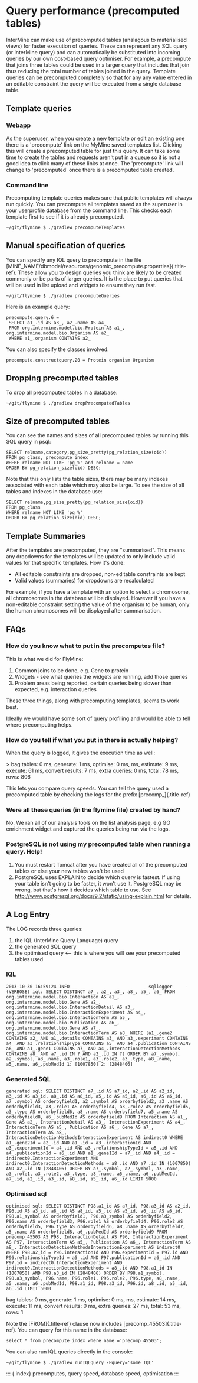 Query performance (precomputed tables)
======================================

InterMine can make use of precomputed tables (analagous to materialised
views) for faster execution of queries. These can represent any SQL
query (or InterMine query) and can automatically be substituted into
incoming queries by our own cost-based query optimiser. For example, a
precompute that joins three tables could be used in a larger query that
includes that join thus reducing the total number of tables joined in
the query. Template queries can be precomputed completely so that for
any any value entered in an editable constraint the query will be
executed from a single database table.

Template queries
----------------

### Webapp

As the superuser, when you create a new template or edit an existing one
there is a \'precompute\' link on the MyMine saved templates list.
Clicking this will create a precomputed table for just this query. It
can take some time to create the tables and requests aren\'t put in a
queue so it is not a good idea to click many of these links at once. The
\'precompute\' link will change to \'precomputed\' once there is a
precomputed table created.

### Command line

Precomputing template queries makes sure that public templates will
always run quickly. You can precompute all templates saved as the
superuser in your userprofile database from the command line. This
checks each template first to see if it is already precomputed.

``` {.bash}
~/git/flymine $ ./gradlew precomputeTemplates
```

Manual specification of queries
-------------------------------

You can specify any IQL query to precompute in the file
[MINE_NAME/dbmodel/resources/genomic_precompute.properties]{.title-ref}.
These allow you to design queries you think are likely to be created
commonly or be parts of larger queries. It is the place to put queries
that will be used in list upload and widgets to ensure they run fast.

``` {.bash}
~/git/flymine $ ./gradlew precomputeQueries
```

Here is an example query:

``` {.sql}
precompute.query.6 = 
 SELECT a1_.id AS a3_, a2_.name AS a4_ 
 FROM org.intermine.model.bio.Protein AS a1_, org.intermine.model.bio.Organism AS a2_ 
 WHERE a1_.organism CONTAINS a2_
```

You can also specify the classes involved:

``` {.properties}
precompute.constructquery.20 = Protein organism Organism
```

Dropping precomputed tables
---------------------------

To drop all precomputed tables in a database:

``` {.bash}
~/git/flymine $ ./gradlew dropPrecomputedTables
```

Size of precomputed tables
--------------------------

You can see the names and sizes of all precomputed tables by running
this SQL query in psql:

``` {.sql}
SELECT relname,category,pg_size_pretty(pg_relation_size(oid)) 
FROM pg_class, precompute_index 
WHERE relname NOT LIKE 'pg_%' and relname = name 
ORDER BY pg_relation_size(oid) DESC;
```

Note that this only lists the table sizes, there may be many indexes
associated with each table which may also be large. To see the size of
all tables and indexes in the database use:

``` {.sql}
SELECT relname,pg_size_pretty(pg_relation_size(oid)) 
FROM pg_class 
WHERE relname NOT LIKE 'pg_%' 
ORDER BY pg_relation_size(oid) DESC;
```

Template Summaries
------------------

After the templates are precomputed, they are \"summarised\". This means
any dropdowns for the templates will be updated to only include valid
values for that specific templates. How it\'s done:

-   All editable constraints are dropped, non-editable constraints are
    kept
-   Valid values (summaries) for dropdowns are recalculated

For example, if you have a template with an option to select a
chromosome, all chromosomes in the database will be displayed. However
if you have a non-editable constraint setting the value of the organism
to be human, only the human chromosomes will be displayed after
summarisation.

FAQs
----

### How do you know what to put in the precomputes file?

This is what we did for FlyMine:

1.  Common joins to be done, e.g. Gene to protein
2.  Widgets - see what queries the widgets are running, add those
    queries
3.  Problem areas being reported, certain queries being slower than
    expected, e.g. interaction queries

These three things, along with precomputing templates, seems to work
best.

Ideally we would have some sort of query profiling and would be able to
tell where precomputing helps.

### How do you tell if what you put in there is actually helping?

When the query is logged, it gives the execution time as well:

\> bag tables: 0 ms, generate: 1 ms, optimise: 0 ms, ms, estimate: 9 ms,
execute: 61 ms, convert results: 7 ms, extra queries: 0 ms, total: 78
ms, rows: 806

This lets you compare query speeds. You can tell the query used a
precomputed table by checking the logs for the prefix
[precomp\_]{.title-ref}

### Were all these queries (in the flymine file) created by hand?

No. We ran all of our analysis tools on the list analysis page, e.g GO
enrichment widget and captured the queries being run via the logs.

### PostgreSQL is not using my precomputed table when running a query. Help!

1.  You must restart Tomcat after you have created all of the
    precomputed tables or else your new tables won\'t be used
2.  PostgreSQL uses EXPLAIN to decide which query is fastest. If using
    your table isn\'t going to be faster, it won\'t use it. PostgreSQL
    may be wrong, but that\'s how it decides which table to use. See
    <http://www.postgresql.org/docs/9.2/static/using-explain.html> for
    details.

A Log Entry
-----------

The LOG records three queries:

1.  the IQL (InterMine Query Language) query
2.  the generated SQL query
3.  the optimised query \<\-- this is where you will see your
    precomputed tables used

### IQL

``` {.guess}
2013-10-30 16:59:24 INFO                              sqllogger     - (VERBOSE) iql: SELECT DISTINCT a7_, a2_, a3_, a8_, a5_, a6_ FROM org.intermine.model.bio.Interaction AS a1_, org.intermine.model.bio.Gene AS a2_, org.intermine.model.bio.InteractionDetail AS a3_, org.intermine.model.bio.InteractionExperiment AS a4_, org.intermine.model.bio.InteractionTerm AS a5_, org.intermine.model.bio.Publication AS a6_, org.intermine.model.bio.Gene AS a7_, org.intermine.model.bio.InteractionTerm AS a8_ WHERE (a1_.gene2 CONTAINS a2_ AND a1_.details CONTAINS a3_ AND a3_.experiment CONTAINS a4_ AND a3_.relationshipType CONTAINS a5_ AND a4_.publication CONTAINS a6_ AND a1_.gene1 CONTAINS a7_ AND a4_.interactionDetectionMethods CONTAINS a8_ AND a7_.id IN ? AND a2_.id IN ?) ORDER BY a7_.symbol, a2_.symbol, a3_.name, a3_.role1, a3_.role2, a3_.type, a8_.name, a5_.name, a6_.pubMedId 1: [1007850] 2: [2848406]
```

### Generated SQL

``` {.guess}
generated sql: SELECT DISTINCT a7_.id AS a7_id, a2_.id AS a2_id, a3_.id AS a3_id, a8_.id AS a8_id, a5_.id AS a5_id, a6_.id AS a6_id, a7_.symbol AS orderbyfield1, a2_.symbol AS orderbyfield2, a3_.name AS orderbyfield3, a3_.role1 AS orderbyfield4, a3_.role2 AS orderbyfield5, a3_.type AS orderbyfield6, a8_.name AS orderbyfield7, a5_.name AS orderbyfield8, a6_.pubMedId AS orderbyfield9 FROM Interaction AS a1_, Gene AS a2_, InteractionDetail AS a3_, InteractionExperiment AS a4_, InteractionTerm AS a5_, Publication AS a6_, Gene AS a7_, InteractionTerm AS a8_, InteractionDetectionMethodsInteractionExperiment AS indirect0 WHERE a1_.gene2Id = a2_.id AND a1_.id = a3_.interactionId AND a3_.experimentId = a4_.id AND a3_.relationshipTypeId = a5_.id AND a4_.publicationId = a6_.id AND a1_.gene1Id = a7_.id AND a4_.id = indirect0.InteractionExperiment AND indirect0.InteractionDetectionMethods = a8_.id AND a7_.id IN (1007850) AND a2_.id IN (2848406) ORDER BY a7_.symbol, a2_.symbol, a3_.name, a3_.role1, a3_.role2, a3_.type, a8_.name, a5_.name, a6_.pubMedId, a7_.id, a2_.id, a3_.id, a8_.id, a5_.id, a6_.id LIMIT 5000
```

### Optimised sql

``` {.guess}
optimised sql: SELECT DISTINCT P98.a1_id AS a7_id, P98.a3_id AS a2_id, P96.id AS a3_id, a8_.id AS a8_id, a5_.id AS a5_id, a6_.id AS a6_id, P98.a1_symbol AS orderbyfield1, P98.a3_symbol AS orderbyfield2, P96.name AS orderbyfield3, P96.role1 AS orderbyfield4, P96.role2 AS orderbyfield5, P96.type AS orderbyfield6, a8_.name AS orderbyfield7, a5_.name AS orderbyfield8, a6_.pubMedId AS orderbyfield9 FROM precomp_45503 AS P98, InteractionDetail AS P96, InteractionExperiment AS P97, InteractionTerm AS a5_, Publication AS a6_, InteractionTerm AS a8_, InteractionDetectionMethodsInteractionExperiment AS indirect0 WHERE P98.a2_id = P96.interactionId AND P96.experimentId = P97.id AND P96.relationshipTypeId = a5_.id AND P97.publicationId = a6_.id AND P97.id = indirect0.InteractionExperiment AND indirect0.InteractionDetectionMethods = a8_.id AND P98.a1_id IN (1007850) AND P98.a3_id IN (2848406) ORDER BY P98.a1_symbol, P98.a3_symbol, P96.name, P96.role1, P96.role2, P96.type, a8_.name, a5_.name, a6_.pubMedId, P98.a1_id, P98.a3_id, P96.id, a8_.id, a5_.id, a6_.id LIMIT 5000
```

bag tables: 0 ms, generate: 1 ms, optimise: 0 ms, ms, estimate: 14 ms,
execute: 11 ms, convert results: 0 ms, extra queries: 27 ms, total: 53
ms, rows: 1

Note the [FROM]{.title-ref} clause now includes
[precomp_45503]{.title-ref}. You can query for this name in the
database:

``` {.sql}
select * from precompute_index where name ='precomp_45503';
```

You can also run IQL queries directly in the console:

``` {.bash}
~/git/flymine $ ./gradlew runIQLQuery -Pquery='some IQL'
```

::: {.index}
precomputes, query speed, database speed, optimisation
:::
